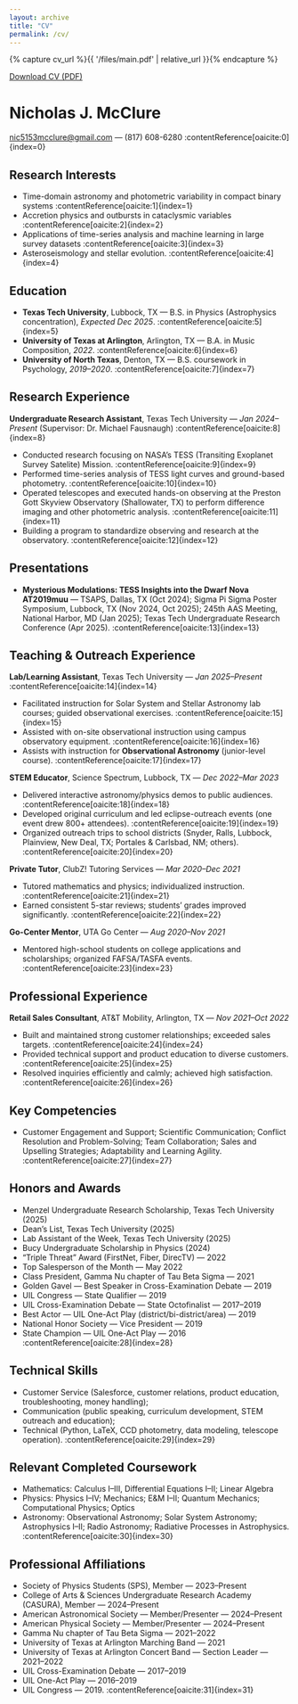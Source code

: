 ```yaml
---
layout: archive
title: "CV"
permalink: /cv/
---
```


{% capture cv_url %}{{ '/files/main.pdf' | relative_url }}{% endcapture %}

<div style="margin: 0 0 1rem 0;">
  <a class="btn btn--primary" href="{{ cv_url }}" target="_blank" rel="noopener">Download CV (PDF)</a>
</div>

# Nicholas J. McClure  
[nic5153mcclure@gmail.com](mailto:nic5153mcclure@gmail.com) — (817) 608-6280  :contentReference[oaicite:0]{index=0}

## Research Interests
- Time-domain astronomy and photometric variability in compact binary systems  :contentReference[oaicite:1]{index=1}
- Accretion physics and outbursts in cataclysmic variables  :contentReference[oaicite:2]{index=2}
- Applications of time-series analysis and machine learning in large survey datasets  :contentReference[oaicite:3]{index=3}
- Asteroseismology and stellar evolution.  :contentReference[oaicite:4]{index=4}

## Education
- **Texas Tech University**, Lubbock, TX — B.S. in Physics (Astrophysics concentration), *Expected Dec 2025*.  :contentReference[oaicite:5]{index=5}  
- **University of Texas at Arlington**, Arlington, TX — B.A. in Music Composition, *2022*.  :contentReference[oaicite:6]{index=6}  
- **University of North Texas**, Denton, TX — B.S. coursework in Psychology, *2019–2020*.  :contentReference[oaicite:7]{index=7}

## Research Experience
**Undergraduate Research Assistant**, Texas Tech University — *Jan 2024–Present* (Supervisor: Dr. Michael Fausnaugh)  :contentReference[oaicite:8]{index=8}  
- Conducted research focusing on NASA’s TESS (Transiting Exoplanet Survey Satelite) Mission.  :contentReference[oaicite:9]{index=9}  
- Performed time-series analysis of TESS light curves and ground-based photometry.  :contentReference[oaicite:10]{index=10}  
- Operated telescopes and executed hands-on observing at the Preston Gott Skyview Observatory (Shallowater, TX) to perform difference imaging and other photometric analysis.  :contentReference[oaicite:11]{index=11}  
- Building a program to standardize observing and research at the observatory.  :contentReference[oaicite:12]{index=12}

## Presentations
- **Mysterious Modulations: TESS Insights into the Dwarf Nova AT2019muu** — TSAPS, Dallas, TX (Oct 2024); Sigma Pi Sigma Poster Symposium, Lubbock, TX (Nov 2024, Oct 2025); 245th AAS Meeting, National Harbor, MD (Jan 2025); Texas Tech Undergraduate Research Conference (Apr 2025).  :contentReference[oaicite:13]{index=13}

## Teaching & Outreach Experience
**Lab/Learning Assistant**, Texas Tech University — *Jan 2025–Present*  :contentReference[oaicite:14]{index=14}  
- Facilitated instruction for Solar System and Stellar Astronomy lab courses; guided observational exercises.  :contentReference[oaicite:15]{index=15}  
- Assisted with on-site observational instruction using campus observatory equipment.  :contentReference[oaicite:16]{index=16}  
- Assists with instruction for **Observational Astronomy** (junior-level course).  :contentReference[oaicite:17]{index=17}

**STEM Educator**, Science Spectrum, Lubbock, TX — *Dec 2022–Mar 2023*  
- Delivered interactive astronomy/physics demos to public audiences.  :contentReference[oaicite:18]{index=18}  
- Developed original curriculum and led eclipse-outreach events (one event drew 800+ attendees).  :contentReference[oaicite:19]{index=19}  
- Organized outreach trips to school districts (Snyder, Ralls, Lubbock, Plainview, New Deal, TX; Portales & Carlsbad, NM; others).  :contentReference[oaicite:20]{index=20}

**Private Tutor**, ClubZ! Tutoring Services — *Mar 2020–Dec 2021*  
- Tutored mathematics and physics; individualized instruction.  :contentReference[oaicite:21]{index=21}  
- Earned consistent 5-star reviews; students’ grades improved significantly.  :contentReference[oaicite:22]{index=22}

**Go-Center Mentor**, UTA Go Center — *Aug 2020–Nov 2021*  
- Mentored high-school students on college applications and scholarships; organized FAFSA/TASFA events.  :contentReference[oaicite:23]{index=23}

## Professional Experience
**Retail Sales Consultant**, AT&T Mobility, Arlington, TX — *Nov 2021–Oct 2022*  
- Built and maintained strong customer relationships; exceeded sales targets.  :contentReference[oaicite:24]{index=24}  
- Provided technical support and product education to diverse customers.  :contentReference[oaicite:25]{index=25}  
- Resolved inquiries efficiently and calmly; achieved high satisfaction.  :contentReference[oaicite:26]{index=26}

## Key Competencies
- Customer Engagement and Support; Scientific Communication; Conflict Resolution and Problem-Solving; Team Collaboration; Sales and Upselling Strategies; Adaptability and Learning Agility.  :contentReference[oaicite:27]{index=27}

## Honors and Awards
- Menzel Undergraduate Research Scholarship, Texas Tech University (2025)  
- Dean’s List, Texas Tech University (2025)  
- Lab Assistant of the Week, Texas Tech University (2025)  
- Bucy Undergraduate Scholarship in Physics (2024)  
- “Triple Threat” Award (FirstNet, Fiber, DirecTV) — 2022  
- Top Salesperson of the Month — May 2022  
- Class President, Gamma Nu chapter of Tau Beta Sigma — 2021  
- Golden Gavel — Best Speaker in Cross-Examination Debate — 2019  
- UIL Congress — State Qualifier — 2019  
- UIL Cross-Examination Debate — State Octofinalist — 2017–2019  
- Best Actor — UIL One-Act Play (district/bi-district/area) — 2019  
- National Honor Society — Vice President — 2019  
- State Champion — UIL One-Act Play — 2016  :contentReference[oaicite:28]{index=28}

## Technical Skills
- Customer Service (Salesforce, customer relations, product education, troubleshooting, money handling);  
- Communication (public speaking, curriculum development, STEM outreach and education);  
- Technical (Python, LaTeX, CCD photometry, data modeling, telescope operation).  :contentReference[oaicite:29]{index=29}

## Relevant Completed Coursework
- Mathematics: Calculus I–III, Differential Equations I–II; Linear Algebra
- Physics: Physics I–IV; Mechanics; E&M I–II; Quantum Mechanics; Computational Physics; Optics 
- Astronomy: Observational Astronomy; Solar System Astronomy; Astrophysics I–II; Radio Astronomy; Radiative Processes in Astrophysics.  :contentReference[oaicite:30]{index=30}

## Professional Affiliations
- Society of Physics Students (SPS), Member — 2023–Present  
- College of Arts & Sciences Undergraduate Research Academy (CASURA), Member — 2024–Present  
- American Astronomical Society — Member/Presenter — 2024–Present  
- American Physical Society — Member/Presenter — 2024–Present  
- Gamma Nu chapter of Tau Beta Sigma — 2021–2022  
- University of Texas at Arlington Marching Band — 2021  
- University of Texas at Arlington Concert Band — Section Leader — 2021–2022  
- UIL Cross-Examination Debate — 2017–2019  
- UIL One-Act Play — 2016–2019  
- UIL Congress — 2019.  :contentReference[oaicite:31]{index=31}

